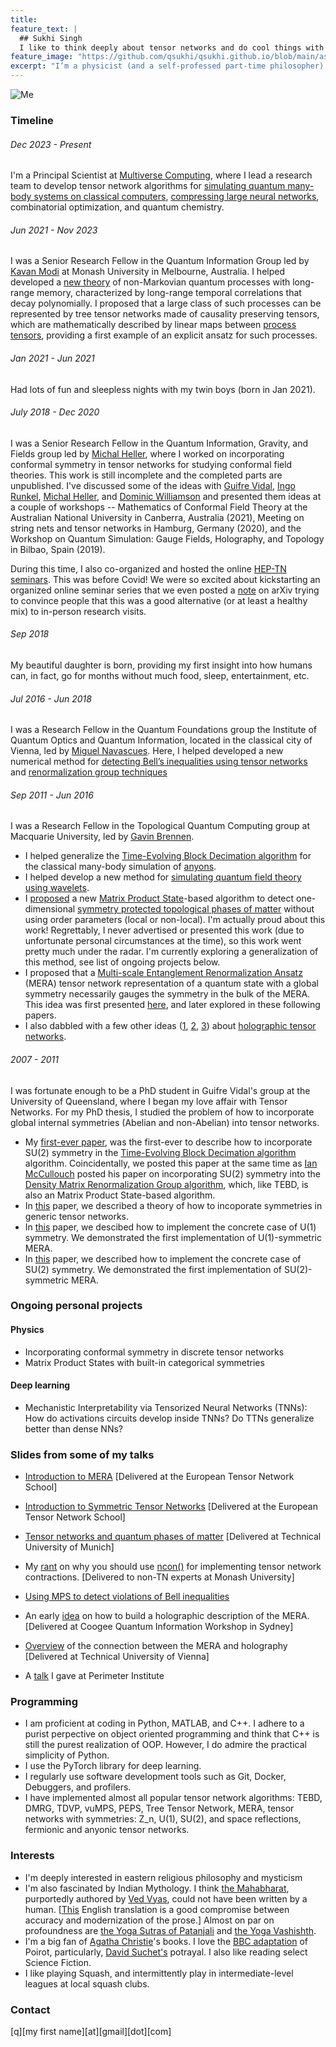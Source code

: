 ```yaml
---
title: 
feature_text: |
  ## Sukhi Singh
  I like to think deeply about tensor networks and do cool things with them.
feature_image: "https://github.com/qsukhi/qsukhi.github.io/blob/main/assets/banner.svg?raw=true"
excerpt: "I’m a physicist (and a self-professed part-time philosopher) working at the intersection of quantum information theory, quantum many-body physics, and high-energy physics. I’ve also been applying ideas from quantum physics to compress large neural networks and address NP-hard optimization problems."
---
```


![Me](assets/my_color.jpg)

### Timeline

###### Dec 2023 - Present
I'm a Principal Scientist at [Multiverse Computing](https://multiversecomputing.com/), where I lead a research team to develop tensor network algorithms for [simulating quantum many-body systems on classical computers](https://journals.aps.org/prresearch/abstract/10.1103/PhysRevResearch.6.013326), [compressing large neural networks](https://arxiv.org/abs/2401.14109), combinatorial optimization, and quantum chemistry.

###### Jun 2021 - Nov 2023
I was a Senior Research Fellow in the Quantum Information Group led by [Kavan Modi](https://research.monash.edu/en/persons/kavan-modi) at Monash University in Melbourne, Australia. I helped developed a [new theory](https://arxiv.org/abs/2312.04624) of non-Markovian quantum processes with long-range memory, characterized by long-range temporal correlations that decay polynomially. I proposed that a large class of such processes can be represented by tree tensor networks made of causality preserving tensors, which are mathematically described by linear maps between [process tensors](https://arxiv.org/abs/1512.00589), providing a first example of an explicit ansatz for such processes.

###### Jan 2021 - Jun 2021
Had lots of fun and sleepless nights with my twin boys (born in Jan 2021).

###### July 2018 - Dec 2020
I was a Senior Research Fellow in the Quantum Information, Gravity, and Fields group led by [Michal Heller](https://scholar.google.com/citations?user=_zIEMx4AAAAJ&hl=en), where I worked on incorporating conformal symmetry in tensor networks for studying conformal field theories. This work is still incomplete and the completed parts are unpublished. I've discussed some of the ideas with [Guifre Vidal](https://heritageproject.caltech.edu/interviews/guifre-vidal), [Ingo Runkel](https://www.qu.uni-hamburg.de/cluster/team/runkel.html), [Michal Heller](https://scholar.google.com/citations?user=_zIEMx4AAAAJ&hl=en), and [Dominic Williamson](https://sites.google.com/site/dominicjw/home) and presented them ideas at a couple of workshops -- Mathematics of Conformal Field Theory at the Australian National University in Canberra, Australia (2021), Meeting on string nets and tensor networks in Hamburg, Germany (2020), and the Workshop on Quantum Simulation: Gauge Fields, Holography, and Topology in Bilbao, Spain (2019). 

During this time, I also co-organized and hosted the online [HEP-TN seminars](https://www.youtube.com/playlist?list=PLaib4I4mFNmWKntxAZcB-EQJ_B-PkWEEL). This was before Covid! We were so excited about kickstarting an organized online seminar series that we even posted a [note](https://arxiv.org/pdf/2004.09922) on arXiv trying to convince people that this was a good alternative (or at least a healthy mix) to in-person research visits. 

###### Sep 2018
My beautiful daughter is born, providing my first insight into how humans can, in fact, go for months without much food, sleep, entertainment, etc.

###### Jul 2016 - Jun 2018
I was a Research Fellow in the Quantum Foundations group the Institute of Quantum Optics and Quantum Information, located in the classical city of Vienna, led by [Miguel Navascues](https://www.iqoqi-vienna.at/research/navascues-group). Here, I helped developed a new numerical method for [detecting Bell’s inequalities using tensor networks](https://journals.aps.org/prl/abstract/10.1103/PhysRevLett.118.230401) and [renormalization group techniques](https://journals.aps.org/prx/abstract/10.1103/PhysRevX.10.021064) 

###### Sep 2011 - Jun 2016
I was a Research Fellow in the Topological Quantum Computing group at Macquarie University, led by [Gavin Brennen](https://vimeo.com/330707461). 
- I helped generalize the [Time-Evolving Block Decimation algorithm](https://en.wikipedia.org/wiki/Time-evolving_block_decimation) for the classical many-body simulation of [anyons](https://phys.org/news/2024-02-phase-physicists-abelian-anyons-quantum.html). 
- I helped develop a new method for [simulating quantum field theory using wavelets](https://journals.aps.org/pra/abstract/10.1103/PhysRevA.92.032315).
- I [proposed](https://arxiv.org/abs/1409.7873) a new [Matrix Product State](https://tensornetwork.readthedocs.io/en/latest/basic_mps.html)-based algorithm to detect one-dimensional [symmetry protected topological phases of matter](http://topo-houches.pks.mpg.de/wp-content/uploads/2015/01/pollmann_spt.pdf) without using order parameters (local or non-local). I'm actually proud about this work! Regrettably, I never advertised or presented this work (due to unfortunate personal circumstances at the time), so this work went pretty much under the radar. I'm currently exploring a generalization of this method, see list of ongoing projects below.
- I proposed that a [Multi-scale Entanglement Renormalization Ansatz](https://www.benasque.org/2015gravity/talks_contr/211_VidalBenasque2015.pdf) (MERA) tensor network representation of a quantum state with a global symmetry necessarily gauges the symmetry in the bulk of the MERA. This idea was first presented [here](https://journals.aps.org/prb/abstract/10.1103/PhysRevB.88.121108), and later explored in these following papers.
- I also dabbled with a few other ideas ([1](https://journals.aps.org/prd/abstract/10.1103/PhysRevD.97.026012), [2](https://journals.aps.org/prd/abstract/10.1103/PhysRevD.97.026013), [3](https://www.nature.com/articles/s41534-020-0255-7)) about [holographic tensor networks](https://www.preposterousuniverse.com/blog/2015/05/05/does-spacetime-emerge-from-quantum-information/).

###### 2007 - 2011
I was fortunate enough to be a PhD student in Guifre Vidal's group at the University of Queensland, where I began my love affair with Tensor Networks. For my PhD thesis, I  studied the problem of how to incorporate global internal symmetries (Abelian and non-Abelian) into tensor networks. 
- My [first-ever paper](https://iopscience.iop.org/article/10.1088/1367-2630/12/3/033029/meta), was the first-ever to describe how to incorporate SU(2) symmetry in the [Time-Evolving Block Decimation algorithm](https://en.wikipedia.org/wiki/Time-evolving_block_decimation) algorithm. Coincidentally, we posted this paper at the same time as [Ian McCullouch](https://mptoolkit.qusim.net/Profiles/Profiles) posted his paper on incorporating SU(2) symmetry into the [Density Matrix Renormalization Group algorithm](https://www.nature.com/articles/s42254-023-00572-5), which, like TEBD, is also an Matrix Product State-based algorithm.
- In [this](https://journals.aps.org/pra/abstract/10.1103/PhysRevA.82.050301) paper, we described a theory of how to incoporate symmetries in generic tensor networks.
- In [this](https://journals.aps.org/prb/abstract/10.1103/PhysRevB.83.115125) paper, we descibed how to implement the concrete case of U(1) symmetry. We demonstrated the first implementation of U(1)-symmetric MERA.
- In [this](https://journals.aps.org/prb/abstract/10.1103/PhysRevB.86.195114) paper, we described how to implement the concrete case of SU(2) symmetry. We demonstrated the first implementation of SU(2)-symmetric MERA.  

### Ongoing personal projects
#### Physics
- Incorporating conformal symmetry in discrete tensor networks
- Matrix Product States with built-in categorical symmetries

#### Deep learning
- Mechanistic Interpretability via Tensorized Neural Networks (TNNs): How do activations circuits develop inside TNNs? Do TTNs generalize better than dense NNs?

### Slides from some of my talks
- [Introduction to MERA](https://github.com/qsukhi/qsukhi.github.io/blob/main/assets/slides/Intro_to_MERA_ETN_School.pdf?raw=true) [Delivered at the European Tensor Network School]
- [Introduction to Symmetric Tensor Networks](https://github.com/qsukhi/qsukhi.github.io/blob/main/assets/slides/Intro_to_Syms_ETN_School.pdf?raw=true) [Delivered at the European Tensor Network School]

- [Tensor networks and quantum phases of matter](https://github.com/qsukhi/qsukhi.github.io/blob/main/assets/slides/TNs_quantum_phases.pdf?raw=true) [Delivered at Technical University of Munich]

- My [rant](https://github.com/qsukhi/qsukhi.github.io/blob/main/assets/slides/intro_to_ncon.pdf?raw=true) on why you should use [ncon()](https://arxiv.org/abs/1402.0939) for implementing tensor network contractions. [Delivered to non-TN experts at Monash University]
- [Using MPS to detect violations of Bell inequalities](https://github.com/qsukhi/qsukhi.github.io/blob/main/assets/slides/nonlocality.pdf?raw=true)
  
- An early [idea](https://github.com/qsukhi/qsukhi.github.io/blob/main/assets/slides/Early_idea_MERA_Coogee.pdf?raw=true) on how to build a holographic description of the MERA. [Delivered at Coogee Quantum Information Workshop in Sydney]
- [Overview](https://github.com/qsukhi/qsukhi.github.io/blob/main/assets/slides/MERA_and_holography.pdf?raw=true) of the connection between the MERA and holography [Delivered at Technical University of Vienna]
- A [talk](https://pirsa.org/16100044) I gave at Perimeter Institute

### Programming
- I am proficient at coding in Python, MATLAB, and C++. I adhere to a purist perpective on object oriented programming and think that C++ is still the purest realization of OOP. However, I do admire the practical simplicity of Python.
- I use the PyTorch library for deep learning.
- I regularly use software development tools such as Git, Docker, Debuggers, and profilers.
- I have implemented almost all popular tensor network algorithms: TEBD, DMRG, TDVP, vuMPS, PEPS, Tree Tensor Network, MERA, tensor networks with symmetries: Z_n, U(1), SU(2), and space reflections, fermionic and anyonic tensor networks.
  
### Interests
- I'm deeply interested in eastern religious philosophy and mysticism
- I'm also fascinated by Indian Mythology. I think [the Mahabharat](https://en.wikipedia.org/wiki/Mahabharata), purportedly authored by [Ved Vyas](https://en.wikipedia.org/wiki/Vyasa), could not have been written by a human. [[This](https://archive.org/details/MenonRameshTHEMAHABHARATAAModernRenderingVol1) English translation is a good compromise between accuracy and modernization of the prose.] Almost on par on profoundness are [the Yoga Sutras of Patanjali](https://en.wikipedia.org/wiki/Yoga_Sutras_of_Patanjali) and [the Yoga Vashishth](https://en.wikipedia.org/wiki/Yoga_Vasistha).
- I'm a big fan of [Agatha Christie](https://en.wikipedia.org/wiki/Agatha_Christie)'s books. I love the [BBC adaptation](https://en.wikipedia.org/wiki/Agatha_Christie%27s_Poirot) of Poirot, particularly, [David Suchet's](https://en.wikipedia.org/wiki/David_Suchet) potrayal. I also like reading select Science Fiction.
- I like playing Squash, and intermittently play in intermediate-level leagues at local squash clubs.

### Contact
[q][my first name][at][gmail][dot][com]
